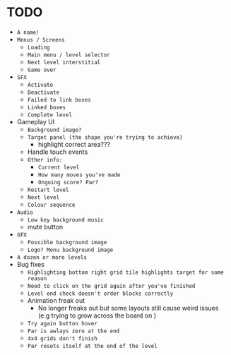 
# TODO

- `A name!`
- `Menus / Screens`
	- `Loading`
	- `Main menu / level selector`
	- `Next level interstitial`
	- `Game over`
- `SFX`
	- `Activate`
	- `Deactivate`
	- `Failed to link boxes`
	- `Linked boxes`
	- `Complete level`
- Gameplay UI
	- `Background image?`
	- `Target panel (the shape you're trying to achieve)`
		- highlight correct area???
	- Handle touch events
	- `Other info:`
		- `Current level`
		- `How many moves you've made`
		- `Ongoing score? Par?`
	- `Restart level`
	- `Next level`
	- `Colour sequence`
- `Audio`
	- `Low key background music`
	- mute button
- `GFX`
	- `Possible background image`
	- `Logo? Menu background image`
- `A dozen or more levels`
- Bug fixes
	- `Highlighting bottom right grid tile highlights target for some reason`
	- `Need to click on the grid again after you've finished`
	- `Level end check doesn't order blocks correctly`
	- Animation freak out
		- No longer freaks out but some layouts still cause weird issues (e.g trying to grow across the board on )
	- `Try again button hover`
	- `Par is awlays zero at the end`
	- `4x4 grids don't finish`
	- `Par resets itself at the end of the level`
